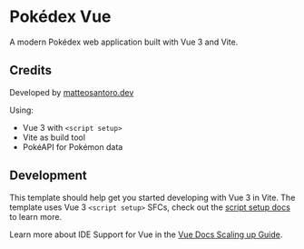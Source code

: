 # Pokédex Vue

A modern Pokédex web application built with Vue 3 and Vite.

## Credits

Developed by [matteosantoro.dev](https://matteosantoro.dev)

Using:
- Vue 3 with `<script setup>`
- Vite as build tool
- PokéAPI for Pokémon data

## Development

This template should help get you started developing with Vue 3 in Vite. The template uses Vue 3 `<script setup>` SFCs, check out the [script setup docs](https://v3.vuejs.org/api/sfc-script-setup.html#sfc-script-setup) to learn more.

Learn more about IDE Support for Vue in the [Vue Docs Scaling up Guide](https://vuejs.org/guide/scaling-up/tooling.html#ide-support).
